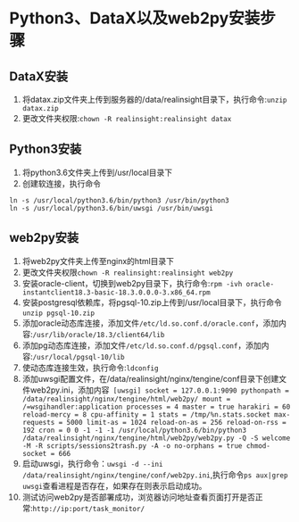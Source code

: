 # Python3、DataX以及web2py安装步骤
## DataX安装
1. 将datax.zip文件夹上传到服务器的/data/realinsight目录下，执行命令:`unzip datax.zip`
2. 更改文件夹权限:`chown -R realinsight:realinsight datax`

## Python3安装
1. 将python3.6文件夹上传到/usr/local目录下
2. 创建软连接，执行命令

```
ln -s /usr/local/python3.6/bin/python3 /usr/bin/python3
ln -s /usr/local/python3.6/bin/uwsgi /usr/bin/uwsgi
```


## web2py安装
1. 将web2py文件夹上传至nginx的html目录下
2. 更改文件夹权限`chown -R realinsight:realinsight web2py`
3. 安装oracle-client，切换到web2py目录下，执行命令:`rpm -ivh oracle-instantclient18.3-basic-18.3.0.0.0-3.x86_64.rpm`
4. 安装postgresql依赖库，将pgsql-10.zip上传到/usr/local目录下，执行命令`unzip pgsql-10.zip`
5. 添加oracle动态库连接，添加文件`/etc/ld.so.conf.d/oracle.conf`，添加内容:`/usr/lib/oracle/18.3/client64/lib`
6. 添加pg动态库连接，添加文件`/etc/ld.so.conf.d/pgsql.conf`，添加内容:`/usr/local/pgsql-10/lib`
7. 使动态库连接生效，执行命令:`ldconfig`
8. 添加uwsgi配置文件，在/data/realinsight/nginx/tengine/conf目录下创建文件web2py.ini，添加内容```
[uwsgi]
socket = 127.0.0.1:9090
pythonpath = /data/realinsight/nginx/tengine/html/web2py/
mount = /=wsgihandler:application
processes = 4
master = true
harakiri = 60
reload-mercy = 8
cpu-affinity = 1
stats = /tmp/%n.stats.socket
max-requests = 5000
limit-as = 1024
reload-on-as = 256
reload-on-rss = 192
cron = 0 0 -1 -1 -1 /usr/local/python3.6/bin/python3 /data/realinsight/nginx/tengine/html/web2py/web2py.py -Q -S welcome -M -R scripts/sessions2trash.py -A -o
no-orphans = true
chmod-socket = 666```
1. 启动uwsgi，执行命令：`uwsgi -d --ini /data/realinsight/nginx/tengine/conf/web2py.ini`,执行命令`ps aux|grep uwsgi`查看进程是否存在，如果存在则表示启动成功。
2. 测试访问web2py是否部署成功，浏览器访问地址查看页面打开是否正常:`http://ip:port/task_monitor/`
